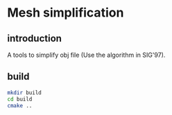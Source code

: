 # Mesh simplification

## introduction

A tools to simplify obj file (Use the algorithm in SIG'97).

## build

```bash
mkdir build
cd build
cmake ..
```


